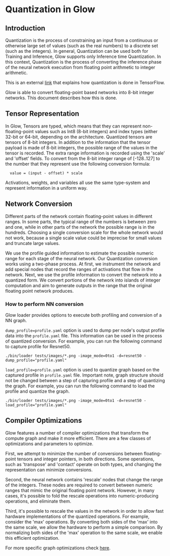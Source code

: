
# Quantization in Glow

## Introduction

Quantization is the process of constraining an input from a continuous or
otherwise large set of values (such as the real numbers) to a discrete set
(such as the integers). In general, Quantization can be used both for Training
and Inference, Glow supports only Inference time Quantization. In this context,
Quantization is the process of converting the inference phase of the neural
network execution from floating point arithmetic to integer arithmetic.

This is an external [link](https://www.tensorflow.org/performance/quantization)
that explains how quantization is done in TensorFlow.

Glow is able to convert floating-point based networks into 8-bit integer
networks. This document describes how this is done.

## Tensor Representation

In Glow, Tensors are typed, which means that they can represent
non-floating-point values such as Int8 (8-bit integers) and index types (either
32-bit or 64-bit, depending on the architecture. Quantized tensors are tensors
of 8-bit integers. In addition to the information that the tensor payload is
made of 8-bit integers, the possible range of the values in the tensor is
recorded. The extra range information is recorded using the 'scale' and 'offset'
fields. To convert from the 8-bit integer range of [-128..127] to the number
that they represent use the following conversion formula:

  ```
    value = (input - offset) * scale
  ```

Activations, weights, and variables all use the same type-system and represent
information in a uniform way.

## Network Conversion

Different parts of the network contain floating-point values in different
ranges. In some parts, the typical range of the numbers is between zero and one,
while in other parts of the network the possible range is in the hundreds.
Choosing a single conversion scale for the whole network would not work, because
a single scale value could be imprecise for small values and truncate large
values.

We use the profile guided information to estimate the possible numeric range for
each stage of the neural network. Our Quantization conversion works using a two-phase process.
At first, we instrument the network and add special nodes that
record the ranges of activations that flow in the network.  Next, we use the
profile information to convert the network into a quantized form. We convert
portions of the network into islands of integer computation and aim to generate
outputs in the range that the original floating point network produces.

### How to perform NN conversion

Glow loader provides options to execute both profiling and conversion of a NN graph.

```dump_profile=profile.yaml``` option is used to dump per node's output profile data
into the ```profile.yaml``` file.
This information can be used in the process of quantized conversion.
For example, you can run the following command to capture profile for Resnet50.
```
./bin/loader tests/images/*.png -image_mode=0to1 -d=resnet50 -dump_profile="profile.yaml"
```

```load_profile=profile.yaml``` option is used to quantize graph based on the
captured profile in ```profile.yaml``` file. Important note, graph structure
should not be changed between a step of capturing profile and a step of quantizing
the graph.
For example, you can run the following command to load the profile and quantize
the graph.
```
./bin/loader tests/images/*.png -image_mode=0to1 -d=resnet50 -load_profile="profile.yaml"
```

## Compiler Optimizations

Glow features a number of compiler optimizations that transform the compute
graph and make it more efficient. There are a few classes of optimizations and
parameters to optimize.

First, we attempt to minimize the number of conversions between floating-point
tensors and integer pointers, in both directions. Some operations, such as
'transpose' and 'contact' operate on both types, and changing the representation
can minimize conversions.

Second, the neural network contains 'rescale' nodes that change the range of the
integers. These nodes are required to convert between numeric ranges that mimic
the original floating point network. However, in many cases, it's possible to
fold the rescale operations into numeric-producing operations, and eliminate
them.

Third, it's possible to rescale the values in the network in order to allow fast
hardware implementations of the quantized operations. For example, consider the
'max' operations.  By converting both sides of the 'max' into the same scale, we
allow the hardware to perform a simple comparison. By normalizing both sides of
the 'max' operation to the same scale, we enable this efficient optimization.

For more specific graph optimizations check [here](Optimizations.md#quantization-specific-optimizations).
